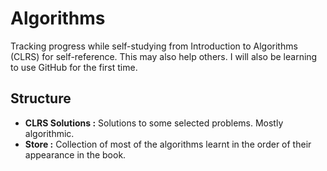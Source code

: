 # Algorithms
Tracking progress while self-studying from Introduction to Algorithms (CLRS) for self-reference. This may also help others. I will also be learning to use GitHub for the first time.

## Structure
- **CLRS Solutions :** Solutions to some selected problems. Mostly algorithmic.
- **Store :** Collection of most of the algorithms learnt in the order of their appearance in the book.
